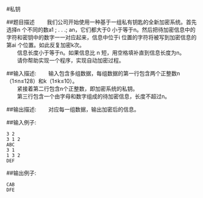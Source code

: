 #私钥

##题目描述
　　我们公司开始使用一种基于一组私有钥匙的全新加密系统。首先选择n 个不同的数a1 ; . . .; an，它们都大于0 小于等于n。然后把待加密信息中的字符和密钥中的数字一一对应起来，信息中位于i 位置的字符将被写到加密信息的第ai 个位置。如此反复加密k次。<br>
　　信息长度小于等于n。如果信息比 n 短，用空格填补直到信息长度为n。<br>
　　请你帮助实现一个程序，实现自动加密过程。

##输入描述:
　　输入包含多组数据，每组数据的第一行包含两个正整数n（1≤n≤128）和k（1≤k≤10）。<br>
　　紧接着第二行包含n个正整数，即加密系统的私钥。<br>
　　第三行包含一个由字母和数字组成的待加密信息，长度不超过n。


##输出描述:
　　对应每一组数据，输出加密后的信息。

##输入例子:
```
3 2
3 1 2
ABC
3 1
1 3 2
DEF
```

##输出例子:
```
CAB
DFE
```